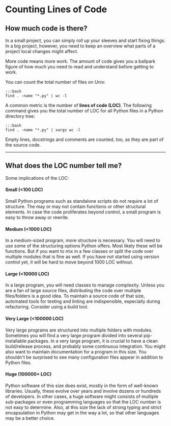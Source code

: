 
# Counting Lines of Code

## How much code is there?

In a small project, you can simply roll up your sleeves and start fixing things. In a big project, however, you need to keep an overview what parts of a project local changes might affect.

More code means more work. The amount of code gives you a ballpark figure of how much you need to read and understand before getting to work.

You can count the total number of files on Unix:

    :::bash
    find . -name "*.py" | wc -l

A common metric is the number of **lines of code (LOC)**. The following command gives you the total number of LOC for all Python files in a Python directory tree:

    :::bash
    find . -name "*.py" | xargs wc -l

Empty lines, docstrings and comments are counted, too, as they are part of the source code.

----

## What does the LOC number tell me?

Some implications of the LOC:

#### Small (<100 LOC)

Small Python programs such as standalone scripts do not require a lot of structure.
The may or may not contain functions or other structural elements.
In case the code proliferates beyond control, a small program is easy to throw away or rewrite.

#### Medium (<1000 LOC)

In a medium-sized program, more structure is necessary.
You will need to use some of the structuring options Python offers.
Most likely these will be functions.
But if you want to mix in a few classes or split the code over multiple modules that is fine as well.
If you have not started using version control yet, it will be hard to move beyond 1000 LOC without.

#### Large  (<10000 LOC)

In a large program, you will need classes to manage complexity.
Unless you are a fan of large source files, distributing the code over multiple files/folders is a good idea.
To maintain a source code of that size, automated tools for testing and linting are indispensible, especially during refactoring. Consider using a build tool.

#### Very Large (<100000 LOC)

Very large programs are structured into multiple folders with modules. Sometimes you will find a very large program divided into several pip-installable packages.
In a very large program, it is crucial to have a clean build/release process, and probably some continuous integration.
You might also want to maintain documentation for a program in this size. You shouldn't be surprised to see many configuration files appear in addition to Python files.

#### Huge (100000+ LOC)

Python software of this size does exist, mostly in the form of well-known libraries.
Usually, these evolve over years and involve dozens or hundreds of developers.
In other cases, a huge software might consists of multiple sub-packages or even programming languages so that the LOC number is not easy to determine. Also, at this size the lack of strong typing and strict encapsulation in Python may get in the way a lot, so that other languages may be a better choice.
